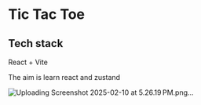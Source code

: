 # Tic Tac Toe

## Tech stack
React + Vite

The aim is learn react and zustand

![Uploading Screenshot 2025-02-10 at 5.26.19 PM.png…]()
